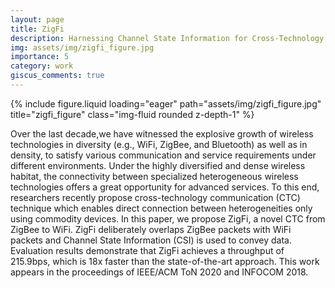 ```yaml
---
layout: page
title: ZigFi
description: Harnessing Channel State Information for Cross-Technology Communication.
img: assets/img/zigfi_figure.jpg
importance: 5
category: work
giscus_comments: true
---
```


<div class="row">
    <div class="col-sm mt-3 mt-md-0">
        {% include figure.liquid loading="eager" path="assets/img/zigfi_figure.jpg" title="zigfi_figure" class="img-fluid rounded z-depth-1" %}
    </div>
</div>

Over the last decade,we have witnessed the explosive growth of wireless technologies in diversity (e.g., WiFi, ZigBee, and Bluetooth) as well as in density, to satisfy various communication and service requirements under different environments. Under the highly diversified and dense wireless habitat, the connectivity between specialized heterogeneous wireless technologies offers a great opportunity for advanced services. To this end, researchers recently propose cross-technology communication (CTC) technique which enables direct connection between heterogeneities only using commodity devices. In this paper, we propose ZigFi, a novel CTC from ZigBee to WiFi. ZigFi deliberately overlaps ZigBee packets with WiFi packets and Channel State Information (CSI) is used to convey data. Evaluation results demonstrate that ZigFi achieves a throughput of 215.9bps, which is 18x faster than the state-of-the-art approach. This work appears in the proceedings of IEEE/ACM ToN 2020 and INFOCOM 2018.


